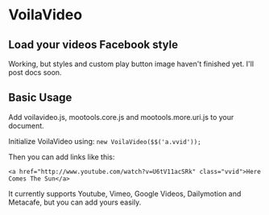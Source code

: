 VoilaVideo
==========
Load your videos Facebook style
-------------------------------

Working, but styles and custom play button image haven't finished yet. I'll post docs soon.

Basic Usage
-----------

Add voilavideo.js, mootools.core.js and mootools.more.uri.js to your document.

Initialize VoilaVideo using:
`new VoilaVideo($$('a.vvid'));`

Then you can add links like this:

`<a href="http://www.youtube.com/watch?v=U6tV11acSRk" class="vvid">Here Comes The Sun</a>`

It currently supports Youtube, Vimeo, Google Videos, Dailymotion and Metacafe, but you can add yours easily.

